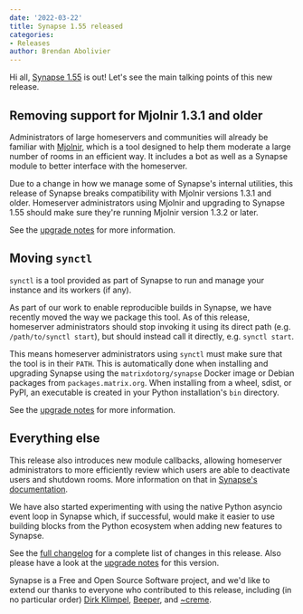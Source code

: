```yaml
---
date: '2022-03-22'
title: Synapse 1.55 released
categories:
- Releases
author: Brendan Abolivier
---
```


Hi all, [Synapse
1.55](https://github.com/matrix-org/synapse/releases/tag/v1.55.0) is out! Let's
see the main talking points of this new release.

## Removing support for Mjolnir 1.3.1 and older

Administrators of large homeservers and communities will already be familiar
with [Mjolnir](https://github.com/matrix-org/mjolnir), which is a tool designed
to help them moderate a large number of rooms in an efficient way. It includes a
bot as well as a Synapse module to better interface with the homeserver.

Due to a change in how we manage some of Synapse's internal utilities, this
release of Synapse breaks compatibility with Mjolnir versions 1.3.1 and older.
Homeserver administrators using Mjolnir and upgrading to Synapse 1.55 should
make sure they're running Mjolnir version 1.3.2 or later.

See the [upgrade
notes](https://matrix-org.github.io/synapse/v1.55/upgrade#compatibility-dropped-for-mjolnir-131-and-earlier)
for more information.

## Moving `synctl`

`synctl` is a tool provided as part of Synapse to run and manage your instance
and its workers (if any).

As part of our work to enable reproducible builds in Synapse, we have recently
moved the way we package this tool. As of this release, homeserver
administrators should stop invoking it using its direct path (e.g.
`/path/to/synctl start`), but should instead call it directly, e.g. `synctl
start`.

This means homeserver administrators using `synctl` must make sure that the tool
is in their `PATH`. This is automatically done when installing and upgrading
Synapse using the `matrixdotorg/synapse` Docker image or Debian packages from
`packages.matrix.org`. When installing from a wheel, sdist, or PyPI, an
executable is created in your Python installation's `bin` directory.

See the [upgrade
notes](https://matrix-org.github.io/synapse/v1.55/upgrade#synctl-script-has-been-moved)
for more information.

## Everything else

This release also introduces new module callbacks, allowing homeserver
administrators to more efficiently review which users are able to deactivate
users and shutdown rooms. More information on that in [Synapse's
documentation](https://matrix-org.github.io/synapse/v1.55/modules/third_party_rules_callbacks.html#check_can_shutdown_room).

We have also started experimenting with using the native Python asyncio event
loop in Synapse which, if successful, would make it easier to use building
blocks from the Python ecosystem when adding new features to Synapse.

See the [full
changelog](https://github.com/matrix-org/synapse/releases/tag/v1.55.0) for a
complete list of changes in this release. Also please have a look at the
[upgrade
notes](https://matrix-org.github.io/synapse/v1.53/upgrade#upgrading-to-v1550)
for this version.

Synapse is a Free and Open Source Software project, and we'd like to extend our
thanks to everyone who contributed to this release, including (in no particular
order) [Dirk Klimpel](https://github.com/dklimpel),
[Beeper](https://www.beeper.com/), and
[~creme](https://github.com/cremesk).
